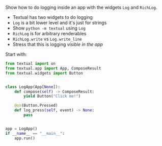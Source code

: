 Show how to do logging inside an app with the widgets `Log` and `RichLog`.

 - Textual has two widgets to do logging
 - `Log` is a bit lower level and it's just for strings
 - Show `python -m textual` using `Log`
 - `RichLog` is for arbitrary renderables
 - `RichLog.write` vs `Log.write_line`
 - Stress that this is logging _visible in the app_

Start with:

```py
from textual import on
from textual.app import App, ComposeResult
from textual.widgets import Button


class LogApp(App[None]):
    def compose(self) -> ComposeResult:
        yield Button("Click me!")

    @on(Button.Pressed)
    def log_press(self, event) -> None:
        pass


app = LogApp()
if __name__ == "__main__":
    app.run()
```
